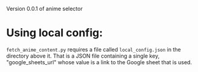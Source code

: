 Version 0.0.1 of anime selector

# Using local config:

`fetch_anime_content.py` requires a file called `local_config.json` in the directory above it.
That is a JSON file containing a single key, "google_sheets_url" whose value is a link to the Google sheet that is used.